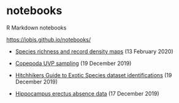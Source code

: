 # notebooks

R Markdown notebooks

https://iobis.github.io/notebooks/

- [Species richness and record density maps](record_density) (13 February 2020)

- [Copepoda UVP sampling](copepoda_uvp) (19 December 2019)
- [Hitchhikers Guide to Exotic Species dataset identifications](hitchhikers_identification) (19 December 2019)
- [Hippocampus erectus absence data](hippocampus_absence) (17 December 2019)

